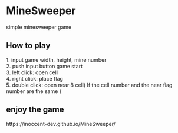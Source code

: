 # MineSweeper
simple minesweeper game

<h2>How to play</h2>
<p>
1. input game width, height, mine number  <br>
2. push input button game start <br>
3. left click: open cell <br>
4. right click: place flag <br>
5. double click: open near 8 cell( If the cell number and the near flag number are the same ) <br>
</p>

<h2>enjoy the game</h2>
https://inoccent-dev.github.io/MineSweeper/
